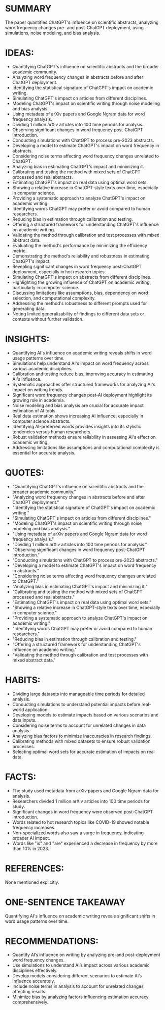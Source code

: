 # SUMMARY
The paper quantifies ChatGPT's influence on scientific abstracts, analyzing word frequency changes pre- and post-ChatGPT deployment, using simulations, noise modeling, and bias analysis.

# IDEAS:
- Quantifying ChatGPT's influence on scientific abstracts and the broader academic community.
- Analyzing word frequency changes in abstracts before and after ChatGPT deployment.
- Identifying the statistical signature of ChatGPT's impact on academic writing.
- Simulating ChatGPT's impact on articles from different disciplines.
- Modeling ChatGPT's impact on scientific writing through noise modeling and bias analysis.
- Using metadata of arXiv papers and Google Ngram data for word frequency analysis.
- Dividing 1 million arXiv articles into 100 time periods for analysis.
- Observing significant changes in word frequency post-ChatGPT introduction.
- Conducting simulations with ChatGPT to process pre-2023 abstracts.
- Developing a model to estimate ChatGPT's impact on word frequency in abstracts.
- Considering noise terms affecting word frequency changes unrelated to ChatGPT.
- Analyzing bias in estimating ChatGPT's impact and minimizing it.
- Calibrating and testing the method with mixed sets of ChatGPT processed and real abstracts.
- Estimating ChatGPT's impact on real data using optimal word sets.
- Showing a relative increase in ChatGPT-style texts over time, especially in computer science.
- Providing a systematic approach to analyze ChatGPT's impact on academic writing.
- Identifying words ChatGPT may prefer or avoid compared to human researchers.
- Reducing bias in estimation through calibration and testing.
- Offering a structured framework for understanding ChatGPT's influence on academic writing.
- Validating the method through calibration and test processes with mixed abstract data.
- Evaluating the method's performance by minimizing the efficiency metric.
- Demonstrating the method's reliability and robustness in estimating ChatGPT's impact.
- Revealing significant changes in word frequency post-ChatGPT deployment, especially in hot research topics.
- Simulating ChatGPT's impact on abstracts from different disciplines.
- Highlighting the growing influence of ChatGPT on academic writing, particularly in computer science.
- Discussing limitations like assumptions, bias, dependency on word selection, and computational complexity.
- Addressing the method's robustness to different prompts used for generating data.
- Noting limited generalizability of findings to different data sets or contexts without further validation.

# INSIGHTS:
- Quantifying AI's influence on academic writing reveals shifts in word usage patterns over time.
- Simulations help understand AI's impact on word frequency across various academic disciplines.
- Calibration and testing reduce bias, improving accuracy in estimating AI's influence.
- Systematic approaches offer structured frameworks for analyzing AI's impact on writing trends.
- Significant word frequency changes post-AI deployment highlight its growing role in academia.
- Noise modeling and bias analysis are crucial for accurate impact estimation of AI tools.
- Real data estimation shows increasing AI influence, especially in computer science abstracts.
- Identifying AI-preferred words provides insights into its stylistic tendencies versus human researchers.
- Robust validation methods ensure reliability in assessing AI's effect on academic writing.
- Addressing limitations like assumptions and computational complexity is essential for accurate analysis.

# QUOTES:
- "Quantifying ChatGPT's influence on scientific abstracts and the broader academic community."
- "Analyzing word frequency changes in abstracts before and after ChatGPT deployment."
- "Identifying the statistical signature of ChatGPT's impact on academic writing."
- "Simulating ChatGPT's impact on articles from different disciplines."
- "Modeling ChatGPT's impact on scientific writing through noise modeling and bias analysis."
- "Using metadata of arXiv papers and Google Ngram data for word frequency analysis."
- "Dividing 1 million arXiv articles into 100 time periods for analysis."
- "Observing significant changes in word frequency post-ChatGPT introduction."
- "Conducting simulations with ChatGPT to process pre-2023 abstracts."
- "Developing a model to estimate ChatGPT's impact on word frequency in abstracts."
- "Considering noise terms affecting word frequency changes unrelated to ChatGPT."
- "Analyzing bias in estimating ChatGPT's impact and minimizing it."
- "Calibrating and testing the method with mixed sets of ChatGPT processed and real abstracts."
- "Estimating ChatGPT's impact on real data using optimal word sets."
- "Showing a relative increase in ChatGPT-style texts over time, especially in computer science."
- "Providing a systematic approach to analyze ChatGPT's impact on academic writing."
- "Identifying words ChatGPT may prefer or avoid compared to human researchers."
- "Reducing bias in estimation through calibration and testing."
- "Offering a structured framework for understanding ChatGPT's influence on academic writing."
- "Validating the method through calibration and test processes with mixed abstract data."

# HABITS:
- Dividing large datasets into manageable time periods for detailed analysis.
- Conducting simulations to understand potential impacts before real-world application.
- Developing models to estimate impacts based on various scenarios and data inputs.
- Considering noise terms to account for unrelated changes in data analysis.
- Analyzing bias factors to minimize inaccuracies in research findings.
- Calibrating methods with mixed datasets to ensure robust validation processes.
- Selecting optimal word sets for accurate estimation of impacts on real data.

# FACTS:
- The study used metadata from arXiv papers and Google Ngram data for analysis.
- Researchers divided 1 million arXiv articles into 100 time periods for study.
- Significant changes in word frequency were observed post-ChatGPT introduction.
- Words related to hot research topics like COVID-19 showed notable frequency increases.
- Non-specialized words also saw a surge in frequency, indicating broader AI impact.
- Words like "is" and "are" experienced a decrease in frequency by more than 10% in 2023.

# REFERENCES:
None mentioned explicitly.

# ONE-SENTENCE TAKEAWAY
Quantifying AI's influence on academic writing reveals significant shifts in word usage patterns over time.

# RECOMMENDATIONS:
- Quantify AI’s influence on writing by analyzing pre-and post-deployment word frequency changes.
- Use simulations to understand AI’s impact across various academic disciplines effectively.
- Develop models considering different scenarios to estimate AI’s influence accurately.
- Include noise terms in analysis to account for unrelated changes affecting results.
- Minimize bias by analyzing factors influencing estimation accuracy comprehensively.
